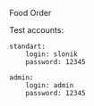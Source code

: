 Food Order

Test accounts:

    standart:
        login: slonik
        password: 12345

    admin:
        login: admin
        password: 12345